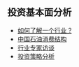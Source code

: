 ## 投资基本面分析

- [如何了解一个行业 ? ](./如何了解一个行业.html) 
- [中国石油消费结构](./中国石油消费结构.html) 
- [行业专家访谈](./行业专家访谈.html) 
- [投资策略分析](./投资策略分析.html) 